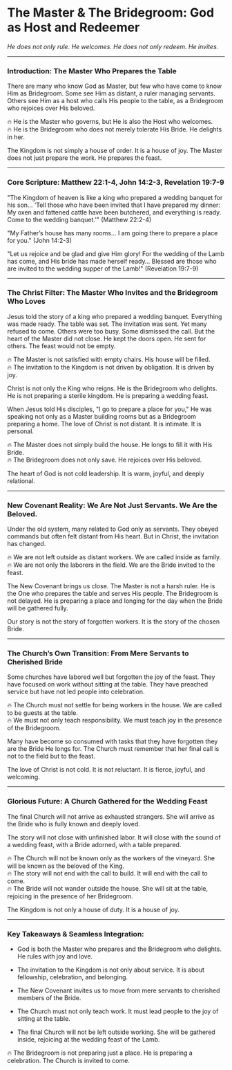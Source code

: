 # The Master & The Bridegroom: God as Host and Redeemer

_He does not only rule. He welcomes. He does not only redeem. He invites._

---

### **Introduction: The Master Who Prepares the Table**

There are many who know God as Master, but few who have come to know Him as Bridegroom. Some see Him as distant, a ruler managing servants. Others see Him as a host who calls His people to the table, as a Bridegroom who rejoices over His beloved.

🔥 He is the Master who governs, but He is also the Host who welcomes.  
🔥 He is the Bridegroom who does not merely tolerate His Bride. He delights in her.

The Kingdom is not simply a house of order. It is a house of joy. The Master does not just prepare the work. He prepares the feast.

---

### **Core Scripture: Matthew 22:1-4, John 14:2-3, Revelation 19:7-9**

"The Kingdom of heaven is like a king who prepared a wedding banquet for his son… ‘Tell those who have been invited that I have prepared my dinner: My oxen and fattened cattle have been butchered, and everything is ready. Come to the wedding banquet.’" (Matthew 22:2-4)

"My Father’s house has many rooms… I am going there to prepare a place for you." (John 14:2-3)

"Let us rejoice and be glad and give Him glory! For the wedding of the Lamb has come, and His bride has made herself ready… Blessed are those who are invited to the wedding supper of the Lamb!" (Revelation 19:7-9)

---

### **The Christ Filter: The Master Who Invites and the Bridegroom Who Loves**

Jesus told the story of a king who prepared a wedding banquet. Everything was made ready. The table was set. The invitation was sent. Yet many refused to come. Others were too busy. Some dismissed the call. But the heart of the Master did not close. He kept the doors open. He sent for others. The feast would not be empty.

🔥 The Master is not satisfied with empty chairs. His house will be filled.  
🔥 The invitation to the Kingdom is not driven by obligation. It is driven by joy.

Christ is not only the King who reigns. He is the Bridegroom who delights. He is not preparing a sterile kingdom. He is preparing a wedding feast.

When Jesus told His disciples, "I go to prepare a place for you," He was speaking not only as a Master building rooms but as a Bridegroom preparing a home. The love of Christ is not distant. It is intimate. It is personal.

🔥 The Master does not simply build the house. He longs to fill it with His Bride.  
🔥 The Bridegroom does not only save. He rejoices over His beloved.

The heart of God is not cold leadership. It is warm, joyful, and deeply relational.

---

### **New Covenant Reality: We Are Not Just Servants. We Are the Beloved.**

Under the old system, many related to God only as servants. They obeyed commands but often felt distant from His heart. But in Christ, the invitation has changed.

🔥 We are not left outside as distant workers. We are called inside as family.  
🔥 We are not only the laborers in the field. We are the Bride invited to the feast.

The New Covenant brings us close. The Master is not a harsh ruler. He is the One who prepares the table and serves His people. The Bridegroom is not delayed. He is preparing a place and longing for the day when the Bride will be gathered fully.

Our story is not the story of forgotten workers. It is the story of the chosen Bride.

---

### **The Church’s Own Transition: From Mere Servants to Cherished Bride**

Some churches have labored well but forgotten the joy of the feast. They have focused on work without sitting at the table. They have preached service but have not led people into celebration.

🔥 The Church must not settle for being workers in the house. We are called to be guests at the table.  
🔥 We must not only teach responsibility. We must teach joy in the presence of the Bridegroom.

Many have become so consumed with tasks that they have forgotten they are the Bride He longs for. The Church must remember that her final call is not to the field but to the feast.

The love of Christ is not cold. It is not reluctant. It is fierce, joyful, and welcoming.

---

### **Glorious Future: A Church Gathered for the Wedding Feast**

The final Church will not arrive as exhausted strangers. She will arrive as the Bride who is fully known and deeply loved.

The story will not close with unfinished labor. It will close with the sound of a wedding feast, with a Bride adorned, with a table prepared.

🔥 The Church will not be known only as the workers of the vineyard. She will be known as the beloved of the King.  
🔥 The story will not end with the call to build. It will end with the call to come.  
🔥 The Bride will not wander outside the house. She will sit at the table, rejoicing in the presence of her Bridegroom.

The Kingdom is not only a house of duty. It is a house of joy.

---

### **Key Takeaways & Seamless Integration:**

- God is both the Master who prepares and the Bridegroom who delights. He rules with joy and love.
    
- The invitation to the Kingdom is not only about service. It is about fellowship, celebration, and belonging.
    
- The New Covenant invites us to move from mere servants to cherished members of the Bride.
    
- The Church must not only teach work. It must lead people to the joy of sitting at the table.
    
- The final Church will not be left outside working. She will be gathered inside, rejoicing at the wedding feast of the Lamb.
    

🔥 The Bridegroom is not preparing just a place. He is preparing a celebration. The Church is invited to come.
